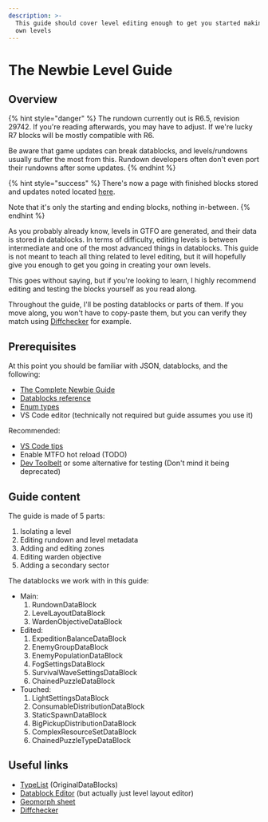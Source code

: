 ```yaml
---
description: >-
  This guide should cover level editing enough to get you started making your
  own levels
---
```


# The Newbie Level Guide

## Overview

{% hint style="danger" %}
The rundown currently out is R6.5, revision 29742. If you're reading afterwards, you may have to adjust. If we're lucky R7 blocks will be mostly compatible with R6.

Be aware that game updates can break datablocks, and levels/rundowns usually suffer the most from this. Rundown developers often don't even port their rundowns after some updates.
{% endhint %}

{% hint style="success" %}
There's now a page with finished blocks stored and updates noted located [here](final-datablocks-version.md).

Note that it's only the starting and ending blocks, nothing in-between.
{% endhint %}

As you probably already know, levels in GTFO are generated, and their data is stored in datablocks. In terms of difficulty, editing levels is between intermediate and one of the most advanced things in datablocks. This guide is not meant to teach all thing related to level editing, but it will hopefully give you enough to get you going in creating your own levels.

This goes without saying, but if you're looking to learn, I highly recommend editing and testing the blocks yourself as you read along.

Throughout the guide, I'll be posting datablocks or parts of them. If you move along, you won't have to copy-paste them, but you can verify they match using [Diffchecker](https://www.diffchecker.com/) for example.

## Prerequisites

At this point you should be familiar with JSON, datablocks, and the following:

* [The Complete Newbie Guide](../the-complete-newbie-guide.md)
* [Datablocks reference](../../reference/datablocks/)
* [Enum types](../../reference/enum-types.md)
* VS Code editor (technically not required but guide assumes you use it)

Recommended:

* [VS Code tips](../vs-code-tips.md)
* Enable MTFO hot reload (TODO)
* [Dev Toolbelt](https://gtfo.thunderstore.io/package/Endskill/Dev\_Toolbelt/) or some alternative for testing (Don't mind it being deprecated)

## Guide content

The guide is made of 5 parts:

1. Isolating a level
2. Editing rundown and level metadata
3. Adding and editing zones
4. Editing warden objective
5. Adding a secondary sector

The datablocks we work with in this guide:

* Main:
  1. RundownDataBlock
  2. LevelLayoutDataBlock
  3. WardenObjectiveDataBlock
* Edited:
  1. ExpeditionBalanceDataBlock
  2. EnemyGroupDataBlock
  3. EnemyPopulationDataBlock
  4. FogSettingsDataBlock
  5. SurvivalWaveSettingsDataBlock
  6. ChainedPuzzleDataBlock
* Touched:
  1. LightSettingsDataBlock
  2. ConsumableDistributionDataBlock
  3. StaticSpawnDataBlock
  4. BigPickupDistributionDataBlock
  5. ComplexResourceSetDataBlock
  6. ChainedPuzzleTypeDataBlock

## Useful links

* [TypeList](https://github.com/UntiIted/OriginalDataBlocks) (OriginalDataBlocks)
* [Datablock Editor](https://gtfo-modding.github.io/DatablockEditor/) (but actually just level layout editor)
* [Geomorph sheet](https://docs.google.com/document/d/1iSYUASlQSaP6l7PD3HszsXSAxJ-wb8MAVwYxb9xW92c/edit)
* [Diffchecker](https://www.diffchecker.com/)
